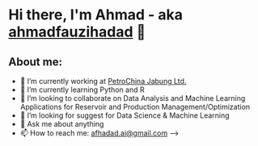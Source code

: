 # Hi there, I'm Ahmad - aka [ahmadfauzihadad](https://www.linkedin.com/in/ahmad-fauzi-hadad-b633709/) 👋
## About me:
- 🔭 I’m currently working at [PetroChina Jabung Ltd.](http://www.petrochina.co.id/SitePages/Home.aspx)
- 🌱 I’m currently learning Python and R
- 👯 I’m looking to collaborate on Data Analysis and Machine Learning Applications for Reservoir and Production Management/Optimization 
- 🤔 I’m looking for suggest for Data Science & Machine Learning
- 💬 Ask me about anything
- 📫 How to reach me: afhadad.ai@gmail.com
-->
